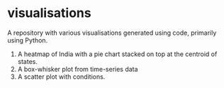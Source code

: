 # visualisations
A repository with various visualisations generated using code, primarily using Python.

1. A heatmap of India with a pie chart stacked on top at the centroid of states.
2. A box-whisker plot from time-series data
3. A scatter plot with conditions.







